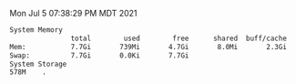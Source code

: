 Mon Jul  5 07:38:29 PM MDT 2021
```bash
System Memory
               total        used        free      shared  buff/cache   available
Mem:           7.7Gi       739Mi       4.7Gi       8.0Mi       2.3Gi       6.6Gi
Swap:          7.7Gi       0.0Ki       7.7Gi
System Storage
578M	.
```
```bash
